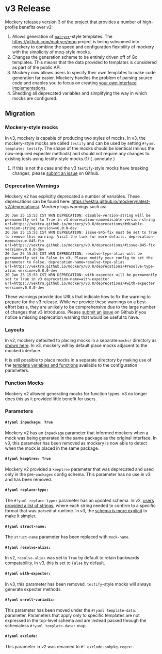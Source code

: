 v3 Release
==========

Mockery releases version 3 of the project that provides a number of high-profile benefits over v2:

1. Allows generation of [`matryer`](template/matryer.md)-style templates. The https://github.com/matryer/moq project is being subsumed into mockery to combine the speed and configuration flexibility of mockery with the simplicity of moq-style mocks.
2. Changes the generation scheme to be entirely driven off of Go templates. This means that the data provided to templates is considered as part of the public API.
3. Mockery now allows users to specify their own templates to make code generation far easier. Mockery handles the problem of parsing source code and enables you to focus on creating [your own interface implementations](templates.md#template-file).
4. Shedding all deprecated variables and simplifying the way in which mocks are configured.

## Migration

### Mockery-style mocks

In v3, mockery is capable of producing two styles of mocks. In v3, the mockery-style mocks are called `testify` and can be used by setting `#!yaml template: testify`. The shape of the mocks should be identical (minus the now-required expecter methods) and should not require any changes to existing tests using testify-style mocks.(1)
{ .annotate }

1. If this is not the case and the v3 `testify`-style mocks have breaking changes, please [submit an issue](https://github.com/vektra/mockery/issues) on Github.

### Deprecation Warnings

Mockery v2 has explicitly deprecated a number of variables. These deprecations can be found here: https://vektra.github.io/mockery/latest-v2/deprecations/. Mockery logs warnings such as:

``` title=""
20 Jan 25 15:53 CST WRN DEPRECATION: disable-version-string will be permanently set to True in v3 deprecation-name=disable-version-string url=https://vektra.github.io/mockery/v0.0/deprecations/#disable-version-string version=v0.0.0-dev
20 Jan 25 15:53 CST WRN DEPRECATION: issue-845-fix must be set to True to remove this warning. Visit the link for more details. deprecation-name=issue-845-fix url=https://vektra.github.io/mockery/v0.0/deprecations/#issue-845-fix version=v0.0.0-dev
20 Jan 25 15:53 CST WRN DEPRECATION: resolve-type-alias will be permanently set to False in v3. Please modify your config to set the parameter to False. deprecation-name=resolve-type-alias url=https://vektra.github.io/mockery/v0.0/deprecations/#resolve-type-alias version=v0.0.0-dev
20 Jan 25 15:53 CST WRN DEPRECATION: with-expecter will be permanently set to True in v3 deprecation-name=with-expecter url=https://vektra.github.io/mockery/v0.0/deprecations/#with-expecter version=v0.0.0-dev
```

These warnings provide doc URLs that indicate how to fix the warning to prepare for the v3 release. While we provide these warnings on a best-effort basis, they are unlikely to be comprehensive due to the large number of changes that v3 introduces. Please [submit an issue](https://github.com/vektra/mockery/issues) on Github if you notice a missing deprecation warning that would be useful to have.

### Layouts

In v2, mockery defaulted to placing mocks in a separate `mocks/` directory as [shown here](https://vektra.github.io/mockery/latest-v2/configuration/#layouts). In v3, mockery will by default place mocks adjacent to the mocked interface.

It is still possible to place mocks in a separate directory by making use of the [template variables and functions](configuration.md#templates) available to the configuration parameters.

### Function Mocks

Mockery v2 allowed generating mocks for function types. v3 no longer does this as it provided little benefit for users.

### Parameters

#### `#!yaml inpackage: True`

Mockery v2 has an `inpackage` parameter that informed mockery when a mock was being generated in the same package as the original interface. In v3, this parameter has been removed as mockery is now able to detect when the mock is placed in the same package.

#### `#!yaml keeptree: True`

Mockery v2 provided a `keeptree` parameter that was deprecated and used only in the pre-`packages` config schema. This parameter has no use in v3 and has been removed.

#### `#!yaml replace-type:`

The `#!yaml replace-type:` parameter has an updated schema. In v2, [users provided a list of strings](https://vektra.github.io/mockery/latest-v2/features/#replace-types), where each string needed to confirm to a specific format that was parsed at runtime. In v3, the [schema is more explicit](replace-type.md) to make it simpler. 


#### `#!yaml struct-name:`

The `struct-name` parameter has been replaced with `mock-name`.

#### `#!yaml resolve-alias:`

In v2, `resolve-alias` was set to `True` by default to retain backwards compatability. In v3, this is set to `False` by default.

#### `#!yaml with-expecter:`

In v3, this parameter has been removed. `testify`-style mocks will always generate expecter methods.

#### `#!yaml unroll-variadic:`

This parameter has been moved under the `#!yaml template-data:` parameter. Parameters that apply only to specific templates are not expressed in the top-level schema and are instead passed through the schemaless `#!yaml template-data:` map.

#### `#!yaml exclude:`

This parameter in v2 was renamed to `#! exclude-subpkg-regex:`.
